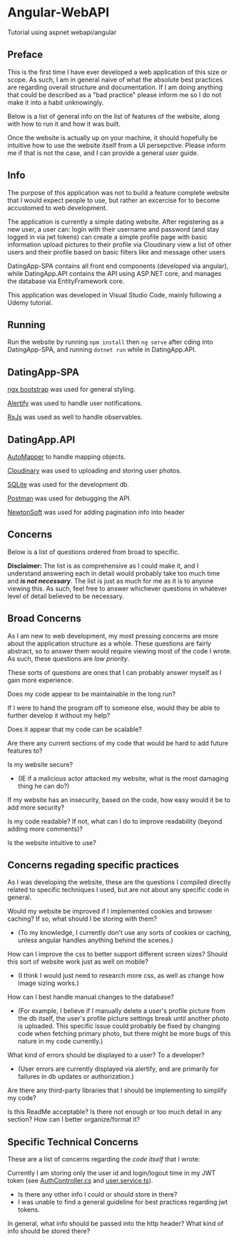 # Angular-WebAPI
Tutorial using aspnet webapi/angular

## Preface

This is the first time I have ever developed a web application of this size or scope.
As such, I am in general naive of what the absolute best practices are regarding overall structure and documentation.
If I am doing anything that could be described as a "bad practice" please inform me so I do not make it into a habit unknowingly. 

Below is a list of general info on the list of features of the website, along with how to run it and how it was built.

Once the website is actually up on your machine, it should hopefully be intuitive how to use the website itself from a UI persepctive.
Please inform  me if that is not the case, and I can provide a general user guide.

## Info

The purpose of this application was not to build a feature complete website that I would expect people to use, but rather an excercise for to become accustomed to web development.

The application is currently a simple dating website.
After registering as a new user, a user can:
  login with their username and password (and stay logged in via jwt tokens)
  can create a simple profile page with basic information
  upload pictures to their profile via Cloudinary
  view a list of other users and their profile based on basic filters
  like and message other users

DatingApp-SPA contains all front end components (developed via angular), 
while DatingApp.API contains the API using ASP.NET core, and manages the database via EntityFramework core.

This application was developed in Visual Studio Code, mainly following a Udemy tutorial.

## Running

Run the website by running `npm install` then `ng serve` after cding into DatingApp-SPA, 
and running `dotnet run` while in DatingApp.API.

## DatingApp-SPA 

[ngx bootstrap](https://valor-software.com/ngx-bootstrap/#/) was used for general styling.

[Alertify](https://alertifyjs.com/) was used to handle user notifications.

[RxJs](http://reactivex.io/) was used as well to handle observables.

## DatingApp.API

[AutoMapper](https://automapper.org/) to handle mapping objects.

[Cloudinary](https://cloudinary.com/) was used to uploading and storing user photos.

[SQLite](https://www.sqlite.org/index.html) was used for the development db.

[Postman](https://www.getpostman.com/) was used for debugging the API.

[NewtonSoft](https://www.newtonsoft.com/json) was used for adding pagination info into header

## Concerns
Below is a list of questions ordered from broad to specific. 

**Disclaimer:** The list is as comprehensive as I could make it, and I understand answering each in detail would probably take too much time and **_is not necessary_**. 
The list is just as much for me as it is to anyone viewing this. 
As such, feel free to answer whichever questions in whatever level of detail believed to be necessary.
  
## Broad Concerns

As I am new to web development, my most pressing concerns are more about the application structure as a whole.
These questions are fairly abstract, so to answer them would require viewing most of the code I wrote. 
As such, these questions are *low priority*.


These sorts of questions are ones that I can probably answer myself as I gain more experience.

  Does my code appear to be maintainable in the long run?
  
  If I were to hand the program off to someone else, would they be able to further develop it without my help?
  
  Does it appear that my code can be scalable? 
  
  Are there any current sections of my code that would be hard to add future features to?
  
  Is my website secure? 
  - (IE if a malicious actor attacked my website, what is the most damaging thing he can do?)
  
  If my website has an insecurity, based on the code, how easy would it be to add more security?
 
  Is my code readable? If not, what can I do to improve readability (beyond adding more comments)?
  
  Is the website intuitive to use?
 
## Concerns regading specific practices

As I was developing the website, these are the questions I compiled directly related to specific techniques I used, but are not about any specific code in general.

  Would my website be improved if I implemented cookies and browser caching? If so, what should I be storing with them?
  - (To my knowledge, I currently don't use any sorts of cookies or caching, unless angular handles anything behind the scenes.)
  
  How can I improve the css to better support different screen sizes? Should this sort of website work just as well on mobile?
  - (I think I would just need to research more css, as well as change how image sizing works.)
  
  How can I best handle manual changes to the database?
  - (For example, I believe if I manually delete a user's profile picture from the db itself, the user's profile picture settings break until another photo is uploaded. This specific issue could probably be fixed by changing code when fetching primary photo, but there might be more bugs of this nature in my code currently.)


  What kind of errors should be displayed to a user? To a developer?
  - (User errors are currently displayed via alertify, and are primarily for failures in db updates or authorization.)
  
  
  Are there any third-party libraries that I should be implementing to simplify my code?


  Is this ReadMe acceptable? Is there not enough or too much detail in any section? How can I better organize/format it?

## Specific Technical Concerns

These are a list of concerns regarding the *code itself* that I wrote:
  
  Currently I am storing only the user id and login/logout time in my JWT token (see [AuthController.cs](DatingApp.API/Controllers/AuthController.cs) and [user.service.ts](DatingApp-SPA/src/app/_services/user.service.ts)).
  - Is there any other info I could or should store in there? 
  - I was unable to find a general guideline for best practices regarding jwt tokens.

  In general, what info should be passed into the http header? What kind of info should be stored there?

  
  
  


